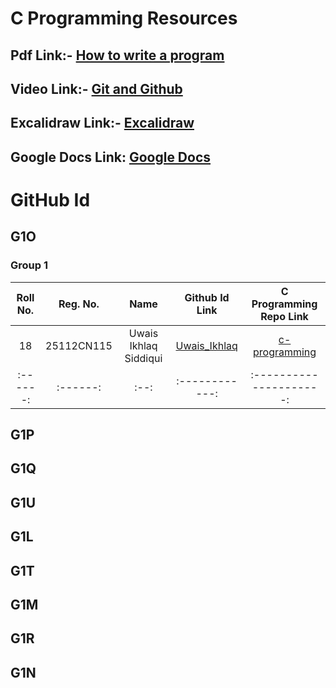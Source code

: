# C Programming Resources

## Pdf Link:- [How to write a program](https://github.com/siyamohitkumar/c-programming/blob/main/How-to-write-a-program.pdf)

## Video Link:- [Git and Github](https://youtu.be/p457KmNespc)

## Excalidraw Link:- [Excalidraw](https://excalidraw.com/)

## Google Docs Link: [Google Docs](https://docs.google.com/)

# GitHub Id

## G1O

### Group 1

| Roll No. | Reg. No. | Name | Github Id Link | C Programming Repo Link |
| :------: | :------: | :--: | :------------: | :---------------------: |
| 18 | 25112CN115 | Uwais Ikhlaq Siddiqui | [Uwais_Ikhlaq](https://github.com/ikhlaquwais2005-cmd) | [c-programming](https://github.com/ikhlaquwais2005-cmd/c-programming.gl) |
| :------: | :------: | :--: | :------------: | :---------------------: |

## G1P

## G1Q

## G1U

## G1L

## G1T

## G1M

## G1R

## G1N
